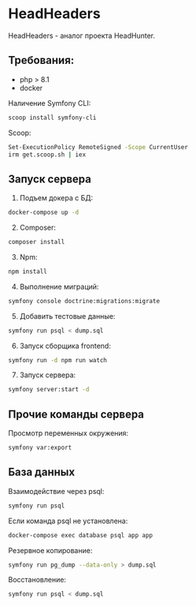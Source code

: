 # HeadHeaders
HeadHeaders - аналог проекта HeadHunter.

## Требования:
* php > 8.1
* docker 

Наличение Symfony CLI:
```sh
scoop install symfony-cli
```

Scoop:
```sh
Set-ExecutionPolicy RemoteSigned -Scope CurrentUser
irm get.scoop.sh | iex
```

## Запуск сервера
1) Подъем докера c БД:
```sh
docker-compose up -d
```

2) Composer:
```sh
composer install
```

3) Npm:
```sh
npm install
```

4) Выполнение миграций:
```sh
symfony console doctrine:migrations:migrate
```

5) Добавить тестовые данные:
```sh
symfony run psql < dump.sql
```

6) Запуск сборщика frontend:
```sh
symfony run -d npm run watch
```

7) Запуск сервера:
```sh
symfony server:start -d
```

## Прочие команды сервера
Просмотр переменных окружения:
```sh
symfony var:export
```

## База данных
Взаимодействие через psql:
```sh
symfony run psql
```

Если команда psql не установлена:
```sh
docker-compose exec database psql app app
```

Резервное копирование:
```sh
symfony run pg_dump --data-only > dump.sql
```

Восстановление:
```sh
symfony run psql < dump.sql
```